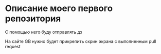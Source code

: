 # Описание моего первого репозитория

С помощью него буду отправлять дз

На сайте GB нужно будет прикрепить скрин экрана с выполненным pull request
